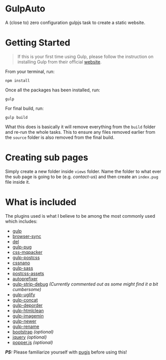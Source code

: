 # GulpAuto
A (close to) zero configuration gulpjs task to create a static website.

# Getting Started
> If this is your first time using Gulp, please follow the instruction on installing Gulp from their official [website](https://gulpjs.com/).

From your terminal, run:
```
npm install    
```

Once all the packages has been installed, run:
```
gulp
```

For final build, run:
```
gulp build
```
What this does is basically it will remove everything from the `build` folder and re-run the whole tasks. This to ensure any files removed earlier from the `source` folder is also removed from the final build.

# Creating sub pages
Simply create a new folder inside `views` folder. Name the folder to what ever the sub page is going to be (e.g. *contact-us*) and then create an `index.pug` file inside it. 

# What is included
The plugins used is what I believe to be among the most commonly used which includes:
* [gulp](https://www.npmjs.com/package/gulp)
* [browser-sync](https://www.npmjs.com/package/browser-sync)
* [del](https://www.npmjs.com/package/del)
* [gulp-pug](https://www.npmjs.com/package/gulp-pug)
* [css-mqpacker](https://www.npmjs.com/package/css-mqpacker)
* [gulp-postcss](https://www.npmjs.com/package/gulp-postcss)
* [cssnano](https://www.npmjs.com/package/cssnano)
* [gulp-sass](https://www.npmjs.com/package/gulp-sass)
* [postcss-assets](https://www.npmjs.com/package/postcss-assets)
* [autoprefixer](https://www.npmjs.com/package/autoprefixer)
* [gulp-strip-debug](https://www.npmjs.com/package/gulp-strip-debug) *(Currently commented out as some might find it a bit cumbersome)*
* [gulp-uglify](https://www.npmjs.com/package/gulp-uglify)
* [gulp-concat](https://www.npmjs.com/package/gulp-concat)
* [gulp-deporder](https://www.npmjs.com/package/gulp-deporder)
* [gulp-htmlclean](https://www.npmjs.com/package/gulp-htmlclean)
* [gulp-imagemin](https://www.npmjs.com/package/gulp-imagemin)
* [gulp-newer](https://www.npmjs.com/package/gulp-newer)
* [gulp-rename](https://www.npmjs.com/package/gulp-rename)
* [bootstrap](https://www.npmjs.com/package/bootstrap) *(optional)*
* [jquery](https://www.npmjs.com/package/jquery) *(optional)*
* [popper.js](https://www.npmjs.com/package/popper.js) *(optional)*

***PS:*** Please familiarize yourself with [pugjs](https://pugjs.org) before using this!
